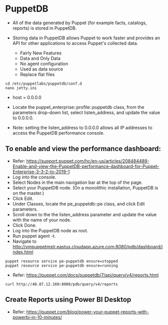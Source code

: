 # PuppetDB
- All of the data generated by Puppet (for example facts, catalogs, reports) is stored in PuppetDB.
- Storing data in PuppetDB allows Puppet to work faster and provides an API for other applications to access Puppet's collected data.

  - Fairly New Features
  - Data and Only Data
  - No agent configuration
  - Used as data source
  - Replace flat files


```
cd /etc/puppetlabs/puppetdb/conf.d
nano jetty.ini
```
  - host = 0.0.0.0

- Locate the puppet_enterprise::profile::puppetdb class, from the parameters drop-down list, select listen_address, and update the value to 0.0.0.0.
- Note: setting the listen_address to 0.0.0.0 allows all IP addresses to access the PuppetDB performance console.

## To enable and view the performance dashboard:
- Refer: https://support.puppet.com/hc/en-us/articles/208484488-Enable-and-view-the-PuppetDB-performance-dashboard-for-Puppet-Enterprise-3-3-2-to-2019-1
- Log into the console.
- Select Nodes in the main navigation bar at the top of the page.
- Select your PuppetDB node. (On a monolithic installation, PuppetDB is on the master.)
- Click Edit.
- Under Classes, locate the pe_puppetdb::pe class, and click Edit parameters.
- Scroll down to the the listen_address parameter and update the value with the name of your node.
- Click Done.
- Log into the PuppetDB node as root.
- Run puppet agent -t.
- Navigate to http://vmpuppetmstr.eastus.cloudapp.azure.com:8080/pdb/dashboard/index.html


```
puppet resource service pe-puppetdb ensure=stopped
puppet resource service pe-puppetdb ensure=running
```

- Refer: https://puppet.com/docs/puppetdb/7/api/query/v4/reports.html

```
curl http://40.87.12.160:8080/pdb/query/v4/reports
```

## Create Reports using Power BI Desktop
- Refer: https://puppet.com/blog/power-your-puppet-reports-with-powerbi-in-10-minutes/
